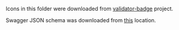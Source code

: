 Icons in this folder were downloaded from [validator-badge](https://github.com/swagger-api/validator-badge) project.

Swagger JSON schema was downloaded from [this](http://swagger.io/v2/schema.json) location.
